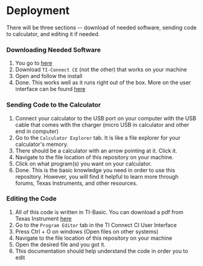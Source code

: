 # Deployment

There will be three sections -- download of needed software, sending code to calculator, and editing it if needed. 

### Downloading Needed Software

1. You go to [here](https://education.ti.com/en/products/computer-software/ti-connect-ce-sw)
2. Download `TI-Connect CE` (not the other) that works on your machine
3. Open and follow the install
4. Done. This works well as it runs right out of the box. More on the user interface can be found [here](https://education.ti.com/en/guidebook/details/en/9A4FE63E3B054CB49C06B202578AB7FE/ti-connect-ce)

### Sending Code to the Calculator

1. Connect your calculator to the USB port on your computer with the USB cable that comes with the charger (micro USB in calculator and other end in computer)
2. Go to the `Calculator Explorer` tab. It is like a file explorer for your calculator's memory.
3. There should be a calculator with an arrow pointing at it. Click it.
4. Navigate to the file location of this repository on your machine.
5. Click on what program(s) you want on your calculator.
6. Done. This is the basic knowledge you need in order to use this repository. However, you will find it helpful to learn more through forums, Texas Instruments, and other resources.

### Editing the Code

1. All of this code is written in TI-Basic. You can download a pdf from Texas Instrument [here](https://education.ti.com/-/media/377A0772C3B04D83B83D2A4E51029D08)
2. Go to the `Program Editor` tab in the TI Connect CI User Interface
3. Press Ctrl + O on windows (Open files on other systems)
4. Navigate to the file location of this repository on your machine
5. Open the desired file and you got it.
6. This documentation should help understand the code in order you to edit
